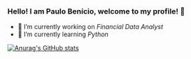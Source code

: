 ### Hello! I am Paulo Benício, welcome to my profile! 👋

- 🔭 I’m currently working on *Financial Data Analyst*
- 🌱 I’m currently learning *Python*

[![Anurag's GitHub stats](https://github-readme-stats.vercel.app/api?username=paulobenicio)](https://github.com/anuraghazra/github-readme-stats)
